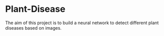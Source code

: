 # Plant-Disease
The aim of this project is to build a neural network to detect different plant diseases based on images.  
